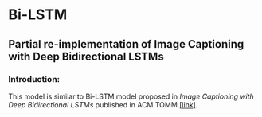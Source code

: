 # Bi-LSTM
## Partial re-implementation of Image Captioning with Deep Bidirectional LSTMs


### Introduction:
This model is similar to Bi-LSTM model proposed in _Image Captioning with Deep Bidirectional LSTMs_ published in ACM TOMM [[link]](https://dl.acm.org/doi/abs/10.1145/3115432). 
